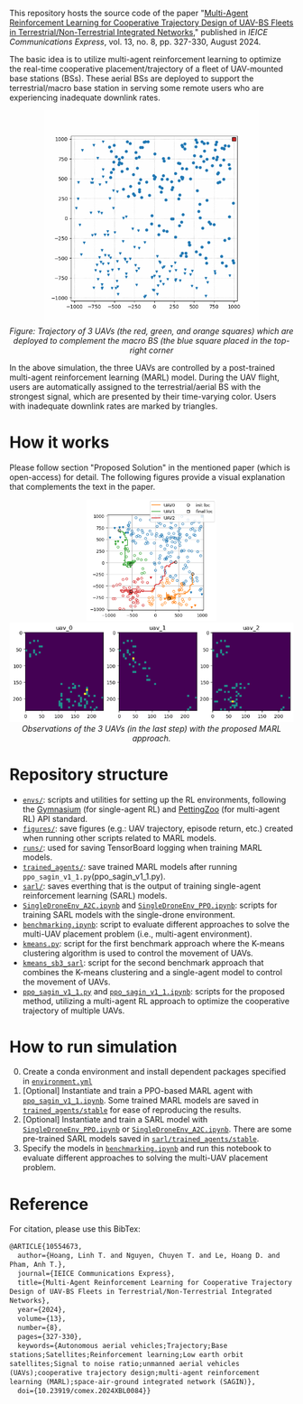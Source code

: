 This repository hosts the source code of the paper "[Multi-Agent Reinforcement Learning for Cooperative Trajectory Design of UAV-BS Fleets in Terrestrial/Non-Terrestrial Integrated Networks](https://ieeexplore.ieee.org/document/10554673)," published in _IEICE Communications Express_, vol. 13, no. 8, pp. 327-330, August 2024.

The basic idea is to utilize multi-agent reinforcement learning to optimize the real-time cooperative placement/trajectory of a fleet of UAV-mounted base stations (BSs). These aerial BSs are deployed to support the terrestrial/macro base station in serving some remote users who are experiencing inadequate downlink rates.

<!-- <figure style="text-align: center">
    <img src="figs/animation.gif" alt="UAV trajectory animation" style="width: 400px; display: block; margin-left: auto; margin-right: auto;">
    <figcaption>Figure: Trajectory of 3 UAVs (the red, green, and orange squares) which are deployed to complement the macro BS (the blue square placed in the top-right corner).</figcaption>
</figure> -->

<p align="center">
  <img src="figs/animation.gif"  width="380px"><br>
  <em style="width: 400px">Figure: Trajectory of 3 UAVs (the red, green, and orange squares) which are deployed to complement the macro BS (the blue square placed in the top-right corner</em>
</p>

In the above simulation, the three UAVs are controlled by a post-trained multi-agent reinforcement learning (MARL) model. During the UAV flight, users are automatically assigned to the terrestrial/aerial BS with the strongest signal, which are presented by their time-varying color. Users with inadequate downlink rates are marked by triangles.

# How it works
Please follow section "Proposed Solution" in the mentioned paper (which is open-access) for detail. The following figures provide a visual explanation that complements the text in the paper.

<!-- <div style="display: flex; justify-content: center;">
  <figure style="margin: 0;">
    <img src="figs/movements_20k_run2.png" alt="UAV Trajectory with random initial locations" style="max-width: 250px;">
    <figcaption style="text-align: center; max-width: 250px">3 UAVs w/ random initial positions.</figcaption>
  </figure>

  <figure style="margin: 0;">
    <img src="figs/observations_20k_run2.png" alt="Observations of 3 UAVs" style="max-width: 670px;">
    <figcaption style="text-align: center;">Observations of the 3 UAVs (in the last step) with the proposed MARL approach.</figcaption>
  </figure>
</div> -->

<!-- <p align="center">
  <img src="figs/movements_20k_run2.png" alt="UAV Trajectory with random initial locations" style="max-width: 250px"><br>
  <em style="max-width: 400px">Trajectory of 3 UAVs with random initial positions.</em>
</p> -->

<p align="center">
  <img src="figs/movements_20k_run2.png" alt="UAV Trajectory with random initial locations" style="width: 230px">
  <img src="figs/observations_20k_run2.png" alt="Observations of 3 UAVs" style="width: 600px"><br>
  <em style="max-width: 650px">Observations of the 3 UAVs (in the last step) with the proposed MARL approach.</em>
</p>

# Repository structure
- [`envs/`](envs): scripts and utilities for setting up the RL environments, following the [Gymnasium](https://gymnasium.farama.org/) (for single-agent RL) and [PettingZoo](https://pettingzoo.farama.org/index.html) (for multi-agent RL) API standard.
- [`figures/`](figures): save figures (e.g.: UAV trajectory, episode return, etc.) created when running other scripts related to MARL models.
- [`runs/`](runs): used for saving TensorBoard logging when training MARL models.
- [`trained_agents/`](trained_agents): save trained MARL models after running `ppo_sagin_v1_1.py`(ppo_sagin_v1_1.py).
- [`sarl/`](sarl): saves everthing that is the output of training single-agent reinforcement learning (SARL) models.
- [`SingleDroneEnv_A2C.ipynb`](SingleDroneEnv_A2C.ipynb) and [`SingleDroneEnv_PPO.ipynb`](SingleDroneEnv_PPO.ipynb): scripts for training SARL models with the single-drone environment.
- [`benchmarking.ipynb`](benchmarking.ipynb): script to evaluate different approaches to solve the multi-UAV placement problem (i.e., multi-agent environment).
- [`kmeans.py`](kmeans.py): script for the first benchmark approach where the K-means clustering algorithm is used to control the movement of UAVs.
- [`kmeans_sb3_sarl`](kmeans_sb3_sarl): script for the second benchmark approach that combines the K-means clustering and a single-agent model to control the movement of UAVs.
- [`ppo_sagin_v1_1.py`](ppo_sagin_v1_1.py) and [`ppo_sagin_v1_1.ipynb`](ppo_sagin_v1_1.ipynb): scripts for the proposed method, utilizing a multi-agent RL approach to optimize the cooperative trajectory of multiple UAVs.


# How to run simulation
0. Create a conda environment and install dependent packages specified in [`environment.yml`](environment.yml)
1. [Optional] Instantiate and train a PPO-based MARL agent with [`ppo_sagin_v1_1.ipynb`](ppo_sagin_v1_1.ipynb). Some trained MARL models are saved in [`trained_agents/stable`](trained_agents/stable) for ease of reproducing the results.
2. [Optional] Instantiate and train a SARL model with [`SingleDroneEnv_PPO.ipynb`](SingleDroneEnv_PPO.ipynb) or [`SingleDroneEnv_A2C.ipynb`](SingleDroneEnv_A2C.ipynb). There are some pre-trained SARL models saved in [`sarl/trained_agents/stable`](sarl/trained_agents/stable).
3. Specify the models in [`benchmarking.ipynb`](benchmarking.ipynb) and run this notebook to evaluate different approaches to solving the multi-UAV placement problem.

# Reference
For citation, please use this BibTex:
```
@ARTICLE{10554673,
  author={Hoang, Linh T. and Nguyen, Chuyen T. and Le, Hoang D. and Pham, Anh T.},
  journal={IEICE Communications Express}, 
  title={Multi-Agent Reinforcement Learning for Cooperative Trajectory Design of UAV-BS Fleets in Terrestrial/Non-Terrestrial Integrated Networks}, 
  year={2024},
  volume={13},
  number={8},
  pages={327-330},
  keywords={Autonomous aerial vehicles;Trajectory;Base stations;Satellites;Reinforcement learning;Low earth orbit satellites;Signal to noise ratio;unmanned aerial vehicles (UAVs);cooperative trajectory design;multi-agent reinforcement learning (MARL);space-air-ground integrated network (SAGIN)},
  doi={10.23919/comex.2024XBL0084}}

```
